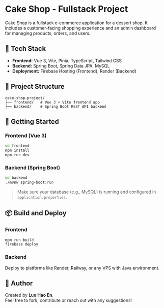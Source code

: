 # Cake Shop - Fullstack Project

Cake Shop is a fullstack e-commerce application for a dessert shop. It includes a customer-facing shopping experience and an admin dashboard for managing products, orders, and users.

## 🔧 Tech Stack

- **Frontend:** Vue 3, Vite, Pinia, TypeScript, Tailwind CSS
- **Backend:** Spring Boot, Spring Data JPA, MySQL
- **Deployment:** Firebase Hosting (Frontend), Render (Backend)

## 📁 Project Structure

```
cake-shop-project/
├── frontend/   # Vue 3 + Vite frontend app
├── backend/    # Spring Boot REST API backend
```

## 🚀 Getting Started

### Frontend (Vue 3)

```bash
cd frontend
npm install
npm run dev
```

### Backend (Spring Boot)

```bash
cd backend
./mvnw spring-boot:run
```

> Make sure your database (e.g., MySQL) is running and configured in `application.properties`.

## 📦 Build and Deploy

### Frontend

```bash
npm run build
firebase deploy
```

### Backend

Deploy to platforms like Render, Railway, or any VPS with Java environment.

## 👤 Author

Created by **Luo Hao En**.  
Feel free to fork, contribute or reach out with any suggestions!

